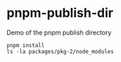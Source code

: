 # pnpm-publish-dir
Demo of the pnpm publish directory
```
pnpm install
ls -la packages/pkg-2/node_modules
```
